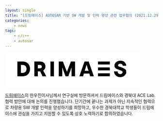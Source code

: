```yaml
---
layout: single
title: "[드림에이스] AUTOSAR 기반 SW 개발 및 인력 양성 관련 업무협의 (2021.12.29)"
categories: 
    - news
tags: 
    - c/c++
    - autosar
---
```

![Drimaes logo](/assets/img/post/drimaes_logo.png)

[드림에이스](https://drimaes.com/)의 한우진이사님께서 연구실에 방문하셔서 드림에이스와 경북대 ACE Lab. 협력 방안에 대해 논의를 진행했습니다. 단기간에 끝나는 과제가 아닌 지속적인 협력으로 차량용 SW 개발 인력을 양성하기를 희망하고, 우수한 경북대학교 학생들이 드림에이스에 관심을 가지고 지원할 수 있도록 상호 노력하기로 합의하였습니다.



